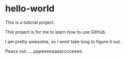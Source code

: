 # hello-world
This is a tutorial project.

This project is for me to learn how to use GitHub.

I am pretty awesome, so i wont take long to figure it out.

Peace out......pppeeeeaaaacccceeee.
